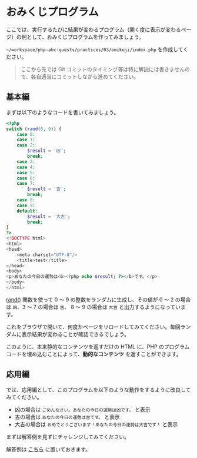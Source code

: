 # おみくじプログラム

ここでは、実行するたびに結果が変わるプログラム（開く度に表示が変わるページ）の例として、おみくじプログラムを作ってみましょう。

`~/workspace/php-abc-quests/practices/03/omikuji/index.php` を作成してください。

> ここから先では Git コミットのタイミング等は特に解説には書きませんので、各自適当にコミットしながら進めてください。

## 基本編

まずは以下のようなコードを書いてみましょう。

```php
<?php
switch (rand(0, 9)) {
    case 0:
    case 1:
    case 2:
        $result = '凶';
        break;
    case 3:
    case 4:
    case 5:
    case 6:
    case 7:
        $result = '吉';
        break;
    case 8:
    case 9:
    default:
        $result = '大吉';
        break;
}
?>
<!DOCTYPE html>
<html>
<head>
    <meta charset="UTF-8"/>
    <title>test</title>
</head>
<body>
<p>あなたの今日の運勢は<b><?php echo $result; ?></b>です。</p>
</body>
</html>
```

[rand()](http://php.net/manual/ja/function.rand.php) 関数を使って 0 〜 9 の整数をランダムに生成し、その値が 0 〜 2 の場合は `凶`、3 〜 7 の場合は `吉`、 8 〜 9 の場合は `大吉` と出力するようになっています。

これをブラウザで開いて、何度かページをリロードしてみてください。毎回ランダムに表示結果が変わることが確認できるでしょう。

このように、本来静的なコンテンツを返すだけの HTML に、PHP のプログラムコードを埋め込むことによって、**動的なコンテンツ** を返すことができます。

## 応用編

では、応用編として、このプログラムを以下のような動作をするように改良してみてください。

* 凶の場合は `ごめんなさい。あなたの今日の運勢は凶です。` と表示
* 吉の場合は `あなたの今日の運勢は吉です。` と表示
* 大吉の場合は `おめでとうございます！あなたの今日の運勢は大吉です！` と表示

まずは解答例を見ずにチャレンジしてみてください。

解答例は [こちら](omikuji-advanced.md) に置いておきます。
